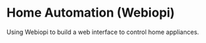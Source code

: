 Home Automation (Webiopi)
===============

Using Webiopi to build a web interface to control home appliances.
